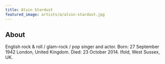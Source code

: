 ```yaml
---
title: Alvin Stardust
featured_image: artists/a/alvin-stardust.jpg
---
```

## About

English rock & roll / glam-rock / pop singer and actor.
Born: 27 September 1942 London, United Kingdom.
Died: 23 October 2014. Ifold, West Sussex, UK.

